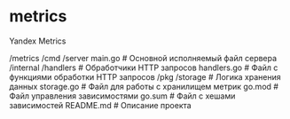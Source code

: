 # metrics
Yandex Metrics

/metrics
    /cmd
        /server
            main.go         # Основной исполняемый файл сервера
    /internal
        /handlers          # Обработчики HTTP запросов
            handlers.go    # Файл с функциями обработки HTTP запросов
    /pkg
        /storage           # Логика хранения данных
            storage.go     # Файл для работы с хранилищем метрик
    go.mod                 # Файл управления зависимостями
    go.sum                 # Файл с хешами зависимостей
    README.md              # Описание проекта
